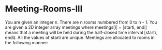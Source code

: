 # Meeting-Rooms-III
You are given an integer n. There are n rooms numbered from 0 to n - 1.  You are given a 2D integer array meetings where meetings[i] = [starti, endi] means that a meeting will be held during the half-closed time interval [starti, endi). All the values of starti are unique.  Meetings are allocated to rooms in the following manner:  
